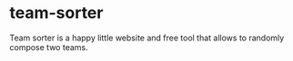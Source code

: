# team-sorter
Team sorter is a happy little website and free tool that allows to randomly compose two teams.                 
